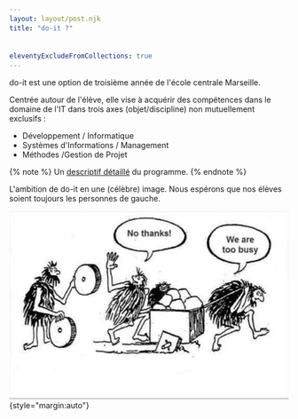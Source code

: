 ```yaml
---
layout: layout/post.njk
title: "do-it ?"


eleventyExcludeFromCollections: true
---
```


do-it est une option de troisième année de l'école centrale Marseille.

Centrée autour de l'élève, elle vise à acquérir des compétences dans le domaine de l'IT dans trois axes (objet/discipline) non mutuellement exclusifs :

* Développement / Informatique
* Systèmes d'Informations / Management
* Méthodes /Gestion de Projet

{% note %}
Un [descriptif détaillé](https://docs.google.com/document/d/1QcyzhJ_Rg16tixN2PcZTEu_CqbW1sS2GlfbP_gf1ZkU/edit) du programme.
{% endnote %}

L'ambition de do-it en une (célèbre) image. Nous espérons que nos élèves soient toujours les personnes de gauche.

![no thanks](./no-thanks.png){style="margin:auto"}

